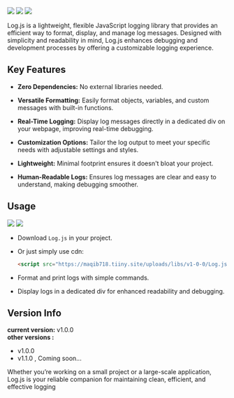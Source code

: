 <img src="https://maqib718.tiiny.site/uploads/LogJS-logo.jpg">
<a href="https://cdn.jsdelivr.net/gh/Mohammad-Aqib786/libs@1.0.0/Log.js"><img src="https://img.shields.io/badge/jsdelivr-Log.js-e74d3a?logo=jsdelivr"/></a>
<a href="https://maqib718.tiiny.site/uploads/libs/v1-0-0/Log.js"><img src="https://img.shields.io/badge/tiiny.host-Log.js-b64ad8"/></a> 

Log.js is a lightweight, flexible JavaScript logging library that provides an efficient way to format, display, and manage log messages. Designed with simplicity and readability in mind, Log.js enhances debugging and development processes by offering a customizable logging experience.

## Key Features
- **Zero Dependencies:** No external libraries needed.

- **Versatile Formatting:** Easily format objects, variables, and custom messages with built-in functions.

- **Real-Time Logging:** Display log messages directly in a dedicated div on your webpage, improving real-time debugging.

- **Customization Options:** Tailor the log output to meet your specific needs with adjustable settings and styles.

- **Lightweight:** Minimal footprint ensures it doesn't bloat your project.

- **Human-Readable Logs:** Ensures log messages are clear and easy to understand, making debugging smoother.

## Usage

<a href="https://cdn.jsdelivr.net/gh/Mohammad-Aqib786/libs@1.0.0/Log.js"><img src="https://img.shields.io/badge/jsdelivr-Log.js-e74d3a?logo=jsdelivr"/></a>
<a href="https://maqib718.tiiny.site/uploads/libs/v1-0-0/Log.js"><img src="https://img.shields.io/badge/tiiny.host-Log.js-b64ad8"/></a>

- Download `Log.js` in your project.

- Or just simply use cdn:
  ```html
  <script src="https://maqib718.tiiny.site/uploads/libs/v1-0-0/Log.js" crossorigin="anonymous"></script>
  ```
 
- Format and print logs with simple commands.

- Display logs in a dedicated div for enhanced readability and debugging.

## Version Info
**current version:** v1.0.0 <br>
**other versions :**
- v1.0.0
- v1.1.0 , Coming soon...

Whether you’re working on a small project or a large-scale application, Log.js is your reliable companion for maintaining clean, efficient, and effective logging
